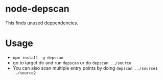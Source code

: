 node-depscan
============

This finds unused deppendencies.

# Usage

* `npm install -g depscan`
* go to target dir and run `depscan` or do `depscan ../source`
* You can also scan multiple entry points by doing `depscan ../source1 ../source2`
